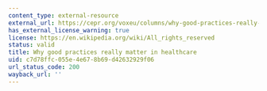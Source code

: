 ```yaml
---
content_type: external-resource
external_url: https://cepr.org/voxeu/columns/why-good-practices-really-matter-healthcare
has_external_license_warning: true
license: https://en.wikipedia.org/wiki/All_rights_reserved
status: valid
title: Why good practices really matter in healthcare
uid: c7d78ffc-055e-4e67-8b69-d42632929f06
url_status_code: 200
wayback_url: ''
---
```

